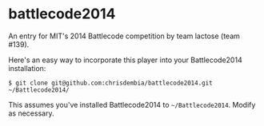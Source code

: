 battlecode2014
==============

An entry for MIT's 2014 Battlecode competition by team lactose (team #139).

Here's an easy way to incorporate this player into your Battlecode2014 installation:

```
$ git clone git@github.com:chrisdembia/battlecode2014.git ~/Battlecode2014/
```

This assumes you've installed Battlecode2014 to `~/Battlecode2014`. Modify as necessary.
